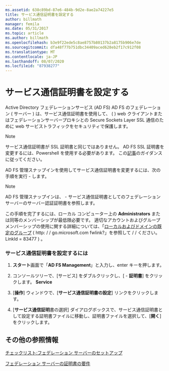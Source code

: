 ```yaml
---
ms.assetid: 638c89bd-87e6-484b-9d2e-8ae2a74227e5
title: サービス通信証明書を設定する
author: billmath
manager: femila
ms.date: 05/31/2017
ms.topic: article
ms.author: billmath
ms.openlocfilehash: b3e9f22ede5c8ae8757b80137b2a8175b906e7de
ms.sourcegitcommit: dfa48f77b751dbc34409aced628eb2f17c912f08
ms.translationtype: MT
ms.contentlocale: ja-JP
ms.lasthandoff: 08/07/2020
ms.locfileid: "87938277"
---
```

# <a name="set-a-service-communications-certificate"></a>サービス通信証明書を設定する


Active Directory フェデレーションサービス (AD FS) AD FS のフェデレーション \( サーバー \) は、サービス通信証明書を使用して、 \( \) web クライアントまたはフェデレーションサーバープロキシとの Secure Sockets Layer SSL 通信のために web サービストラフィックをセキュリティで保護します。

> [!NOTE]
> サービス通信証明書が SSL 証明書と同じではありません。 AD FS SSL 証明書を変更するには、Powershell を使用する必要があります。 この[記事](../operations/manage-ssl-certificates-ad-fs-wap.md)のガイダンスに従ってください。


AD FS 管理スナップインを使用してサービス通信証明書を変更するには、次の手順を実行 \- します。

> [!NOTE]
> AD FS 管理スナップインは、 \- サービス通信証明書としてのフェデレーションサーバーのサーバー認証証明書を参照します。

この手順を完了するには、ローカル コンピューター上の **Administrators** または同等のメンバーシップが最低限必要です。  適切なアカウントおよびグループメンバーシップの使用に関する詳細については、「[ローカルおよびドメインの既定のグループ](https://go.microsoft.com/fwlink/?LinkId=83477) \( http: \/ \/ go.microsoft.com fwlink?」を参照して \/ \/ ください。LinkId \= 83477 \) 。

### <a name="to-set-a-service-communications-certificate"></a>サービス通信証明書を設定するには

1.  **スタート**画面で「**AD FS Management**」と入力し、enter キーを押します。

2.  コンソールツリーで、[サービス] をダブルクリックし、[ \- **証明書**] をクリックします。 **Service**

3.  [**操作**] ウィンドウで、[**サービス通信証明書の設定**] リンクをクリックします。

4.  [**サービス通信証明**書の選択] ダイアログボックスで、サービス通信証明書として設定する証明書ファイルに移動し、証明書ファイルを選択して、[**開く**] をクリックします。

## <a name="additional-references"></a>その他の参照情報
[チェックリスト:フェデレーション サーバーのセットアップ](Checklist--Setting-Up-a-Federation-Server.md)

[フェデレーション サーバーの証明書の要件](../design/certificate-requirements-for-federation-servers.md)
